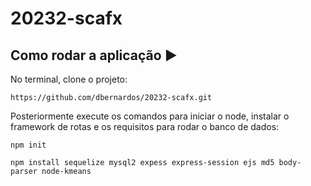 # 20232-scafx

## Como rodar a aplicação :arrow_forward:

No terminal, clone o projeto: 

```
https://github.com/dbernardos/20232-scafx.git
```

Posteriormente execute os comandos para iniciar o node, instalar o framework de rotas e os requisitos para rodar o banco de dados:

```
npm init

npm install sequelize mysql2 expess express-session ejs md5 body-parser node-kmeans
```
